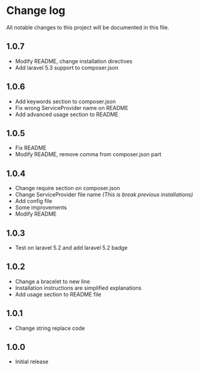 # Change log

All notable changes to this project will be documented in this file.

## 1.0.7

- Modify README, change installation directives
- Add laravel 5.3 support to composer.json

## 1.0.6

- Add keywords section to composer.json
- Fix wrong ServiceProvider name on README
- Add advanced usage section to README

## 1.0.5

- Fix README
- Modify README, remove comma from composer.json part

## 1.0.4

- Change require section on composer.json
- Change ServiceProvider file name *(This is break previous installations)*
- Add config file
- Some improvements
- Modify README 

## 1.0.3

- Test on laravel 5.2 and add laravel 5.2 badge

## 1.0.2

- Change a bracelet to new line
- Installation instructions are simplified explanations
- Add usage section to README file

## 1.0.1

- Change string replace code

## 1.0.0

- Initial release
